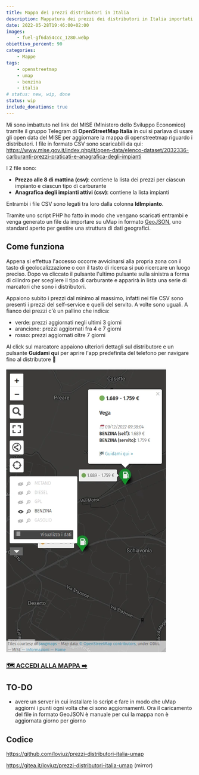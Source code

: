 ```yaml
---
title: Mappa dei prezzi distributori in Italia
description: Mappatura dei prezzi dei distributori in Italia importati dai dati ufficiali del MISE (MInistero dello Sviluppo Economico) dal formato CSV
date: 2022-05-28T19:46:00+02:00
images:
    - fuel-gf6da54ccc_1280.webp
obiettivo_percent: 90
categories:
    - Mappe
tags:
    - openstreetmap
    - umap
    - benzina
    - italia
# status: new, wip, done
status: wip
include_donations: true
---
```


Mi sono imbattuto nel link del MISE (MInistero dello Sviluppo Economico) tramite il gruppo Telegram di **OpenStreetMap Italia** in cui si parlava di usare gli open data del MISE per aggiornare la mappa di openstreetmap riguardo i distributori.
I file in formato CSV sono scaricabili da qui: https://www.mise.gov.it/index.php/it/open-data/elenco-dataset/2032336-carburanti-prezzi-praticati-e-anagrafica-degli-impianti

I 2 file sono:
- **Prezzo alle 8 di mattina (csv)**: contiene la lista dei prezzi per ciascun impianto e ciascun tipo di carburante
- **Anagrafica degli impianti attivi (csv)**: contiene la lista impianti

Entrambi i file CSV sono legati tra loro dalla colonna **IdImpianto**.

Tramite uno script PHP ho fatto in modo che vengano scaricati entrambi e venga generato un file da importare su uMap in formato [GeoJSON](https://geojson.org/), uno standard aperto per gestire una struttura di dati geografici.


## Come funziona
Appena si effettua l'accesso occorre avvicinarsi alla propria zona con il tasto di geolocalizzazione o con il tasto di ricerca si può ricercare un luogo preciso. Dopo va cliccato il pulsante l'ultimo pulsante sulla sinistra a forma di cilindro per scegliere il tipo di carburante e apparirà in lista una serie di marcatori che sono i distributori.

Appaiono subito i prezzi dal minimo al massimo, infatti nei file CSV sono presenti i prezzi del self-service e quelli del servito. A volte sono uguali. A fianco dei prezzi c'è un pallino che indica:
- verde: prezzi aggiornati negli ultimi 3 giorni
- arancione: prezzi aggiornati fra 4 e 7 giorni
- rosso: prezzi aggiornati oltre 7 giorni

Al click sul marcatore appaiono ulteriori dettagli sul distributore e un pulsante **Guidami qui** per aprire l'app predefinita del telefono per navigare fino al distributore 🙌

![Mappa mobile](mappa-mobile.webp)


### [🗺️ ACCEDI ALLA MAPPA ➡️ ](https://umap.openstreetmap.fr/it/map/prezzi-distributori-italia_769756)

## TO-DO
- avere un server in cui installare lo script e fare in modo che uMap aggiorni i punti ogni volta che ci sono aggiornamenti. Ora il caricamento del file in formato GeoJSON è manuale per cui la mappa non è aggiornata giorno per giorno

## Codice
https://github.com/loviuz/prezzi-distributori-italia-umap

https://gitea.it/loviuz/prezzi-distributori-italia-umap (mirror)